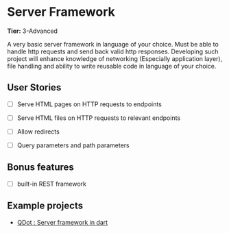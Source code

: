 # Server Framework

**Tier:** 3-Advanced

A very basic server framework in language of your choice. Must be able to handle http requests and send back valid http responses. Developing such project will enhance knowledge of networking (Especially application layer), file handling and ability to write reusable code in language of your choice.



## User Stories

-   [ ] Serve HTML pages on HTTP requests to endpoints
-   [ ] Serve HTML files on HTTP requests to relevant endpoints
-   [ ] Allow redirects 
-   [ ] Query parameters and path parameters


## Bonus features

-   [ ] built-in REST framework

## Example projects

- [QDot : Server framework in dart](https://github.com/mdb2301/QDot)
